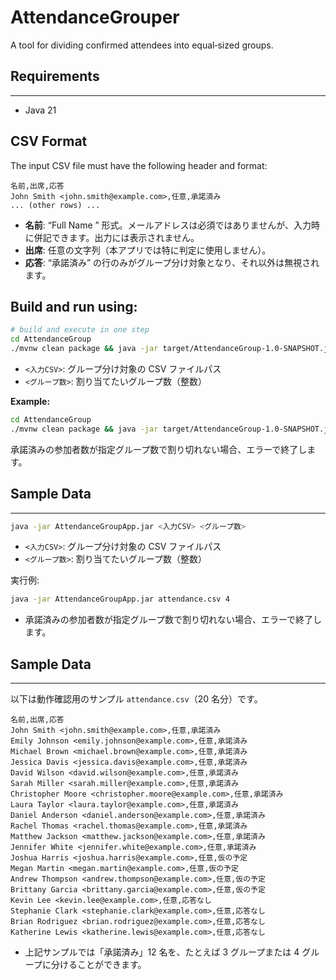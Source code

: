 # AttendanceGrouper
A tool for dividing confirmed attendees into equal‑sized groups.

## Requirements
--------------------------------------------------------------------------------

- Java 21

CSV Format
--------------------------------------------------------------------------------

The input CSV file must have the following header and format:

```csv
名前,出席,応答
John Smith <john.smith@example.com>,任意,承諾済み
... (other rows) ...
```

- **名前**: “Full Name <email>” 形式。メールアドレスは必須ではありませんが、入力時に併記できます。出力には表示されません。
- **出席**: 任意の文字列（本アプリでは特に判定に使用しません）。
- **応答**: “承諾済み” の行のみがグループ分け対象となり、それ以外は無視されます。

Build and run using:
--------------------------------------------------------------------------------

```bash
# build and execute in one step
cd AttendanceGroup
./mvnw clean package && java -jar target/AttendanceGroup-1.0-SNAPSHOT.jar <入力CSV> <グループ数>
```

- `<入力CSV>`: グループ分け対象の CSV ファイルパス
- `<グループ数>`: 割り当てたいグループ数（整数）

**Example:**
```bash
cd AttendanceGroup
./mvnw clean package && java -jar target/AttendanceGroup-1.0-SNAPSHOT.jar attendance.csv 4
```
承諾済みの参加者数が指定グループ数で割り切れない場合、エラーで終了します。

## Sample Data
--------------------------------------------------------------------------------

```bash
java -jar AttendanceGroupApp.jar <入力CSV> <グループ数>
```

- `<入力CSV>`: グループ分け対象の CSV ファイルパス
- `<グループ数>`: 割り当てたいグループ数（整数）

実行例:

```bash
java -jar AttendanceGroupApp.jar attendance.csv 4
```

- 承諾済みの参加者数が指定グループ数で割り切れない場合、エラーで終了します。

## Sample Data
--------------------------------------------------------------------------------

以下は動作確認用のサンプル `attendance.csv`（20 名分）です。

```csv
名前,出席,応答
John Smith <john.smith@example.com>,任意,承諾済み
Emily Johnson <emily.johnson@example.com>,任意,承諾済み
Michael Brown <michael.brown@example.com>,任意,承諾済み
Jessica Davis <jessica.davis@example.com>,任意,承諾済み
David Wilson <david.wilson@example.com>,任意,承諾済み
Sarah Miller <sarah.miller@example.com>,任意,承諾済み
Christopher Moore <christopher.moore@example.com>,任意,承諾済み
Laura Taylor <laura.taylor@example.com>,任意,承諾済み
Daniel Anderson <daniel.anderson@example.com>,任意,承諾済み
Rachel Thomas <rachel.thomas@example.com>,任意,承諾済み
Matthew Jackson <matthew.jackson@example.com>,任意,承諾済み
Jennifer White <jennifer.white@example.com>,任意,承諾済み
Joshua Harris <joshua.harris@example.com>,任意,仮の予定
Megan Martin <megan.martin@example.com>,任意,仮の予定
Andrew Thompson <andrew.thompson@example.com>,任意,仮の予定
Brittany Garcia <brittany.garcia@example.com>,任意,仮の予定
Kevin Lee <kevin.lee@example.com>,任意,応答なし
Stephanie Clark <stephanie.clark@example.com>,任意,応答なし
Brian Rodriguez <brian.rodriguez@example.com>,任意,応答なし
Katherine Lewis <katherine.lewis@example.com>,任意,応答なし
```

- 上記サンプルでは「承諾済み」12 名を、たとえば 3 グループまたは 4 グループに分けることができます。

